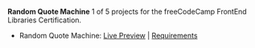 **Random Quote Machine**
1 of 5 projects for the freeCodeCamp FrontEnd Libraries Certification.

- Random Quote Machine: [Live Preview](https://codepen.io/pen/?template=xxENWNJ) | [Requirements](https://www.freecodecamp.org/learn/front-end-libraries/front-end-libraries-projects/build-a-random-quote-machine)
